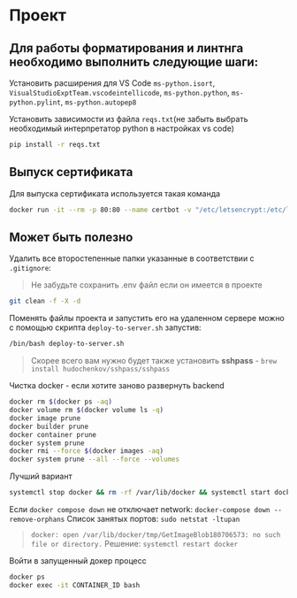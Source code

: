 # Проект

## Для работы форматирования и линтнга необходимо выполнить следующие шаги:

Установить расширения для VS Code `ms-python.isort`, `VisualStudioExptTeam.vscodeintellicode`, `ms-python.python`, `ms-python.pylint`, `ms-python.autopep8`

Установить зависимости из файла `reqs.txt`(не забыть выбрать необходимый интерпретатор python в настройках vs code)

```sh
pip install -r reqs.txt
```

## Выпуск сертификата

Для выпуска сертификата используется такая команда

```sh
docker run -it --rm -p 80:80 --name certbot -v "/etc/letsencrypt:/etc/letsencrypt" -v "/var/lib/letsencrypt:/var/lib/letsencrypt" certbot/certbot certonly --standalone -d <SITE_DOMAIN> --register-unsafely-without-email --agree-tos
```

## Может быть полезно

Удалить все второстепенные папки указанные в соответствии с `.gitignore`:

> Не забудьте сохранить .env файл если он имеется в проекте

```sh
git clean -f -X -d
```

Поменять файлы проекта и запустить его на удаленном сервере можно с помощью скрипта `deploy-to-server.sh` запустив:

```sh
/bin/bash deploy-to-server.sh
```

> Скорее всего вам нужно будет также установить **sshpass** - `brew install hudochenkov/sshpass/sshpass`

Чистка docker - если хотите заново развернуть backend

```sh
docker rm $(docker ps -aq)
docker volume rm $(docker volume ls -q)
docker image prune
docker builder prune
docker container prune
docker system prune
docker rmi --force $(docker images -aq)
docker system prune --all --force --volumes
```

Лучший вариант

```sh
systemctl stop docker && rm -rf /var/lib/docker && systemctl start docker
```

Если `docker compose down` не отключает network: `docker-compose down --remove-orphans`
Список занятых портов: `sudo netstat -ltupan`

> `docker: open /var/lib/docker/tmp/GetImageBlob180706573: no such file or directory.`
> Решение: `systemctl restart docker`

Войти в запущенный докер процесс

```sh
docker ps
docker exec -it CONTAINER_ID bash
```
